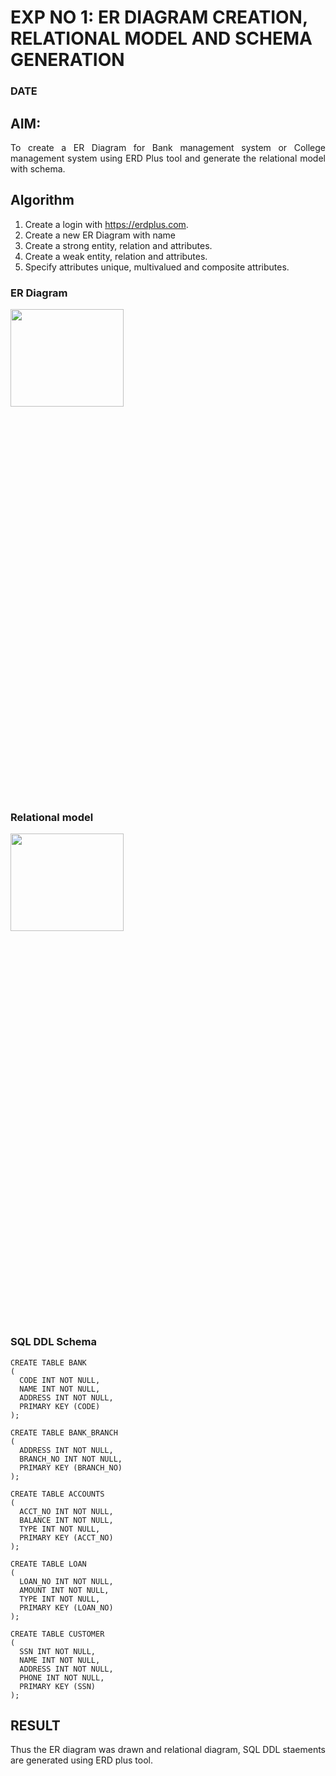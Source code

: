 # EXP NO 1: ER DIAGRAM CREATION, RELATIONAL MODEL AND SCHEMA GENERATION  
### DATE
## AIM:
<div align="justify">
   To create a ER Diagram for Bank management system or College management system using ERD Plus tool and generate the relational model with schema. 
</div>

## Algorithm
1. Create a login with https://erdplus.com.
2. Create a new ER Diagram with name
3. Create a strong entity, relation and attributes.
4. Create a weak entity, relation and attributes.
5. Specify attributes unique, multivalued and composite attributes.

### ER Diagram 
<img height=20% width=60% src="https://github.com/DrUmaRaniV/DBMS/assets/118707332/907d3f98-5ec4-43ff-bd85-91969a68d9dd">


### Relational model

<img height=20% width=60% src="https://github.com/DrUmaRaniV/DBMS/assets/118707332/bc0d5293-3238-4968-8564-97d5e5e9936c">

### SQL DDL Schema 

```
CREATE TABLE BANK
(
  CODE INT NOT NULL,
  NAME INT NOT NULL,
  ADDRESS INT NOT NULL,
  PRIMARY KEY (CODE)
);

CREATE TABLE BANK_BRANCH
(
  ADDRESS INT NOT NULL,
  BRANCH_NO INT NOT NULL,
  PRIMARY KEY (BRANCH_NO)
);

CREATE TABLE ACCOUNTS
(
  ACCT_NO INT NOT NULL,
  BALANCE INT NOT NULL,
  TYPE INT NOT NULL,
  PRIMARY KEY (ACCT_NO)
);

CREATE TABLE LOAN
(
  LOAN_NO INT NOT NULL,
  AMOUNT INT NOT NULL,
  TYPE INT NOT NULL,
  PRIMARY KEY (LOAN_NO)
);

CREATE TABLE CUSTOMER
(
  SSN INT NOT NULL,
  NAME INT NOT NULL,
  ADDRESS INT NOT NULL,
  PHONE INT NOT NULL,
  PRIMARY KEY (SSN)
);
```
## RESULT 
<div align="justify">
Thus the ER diagram was drawn and relational diagram, SQL DDL staements are generated using ERD plus tool.
</div>
